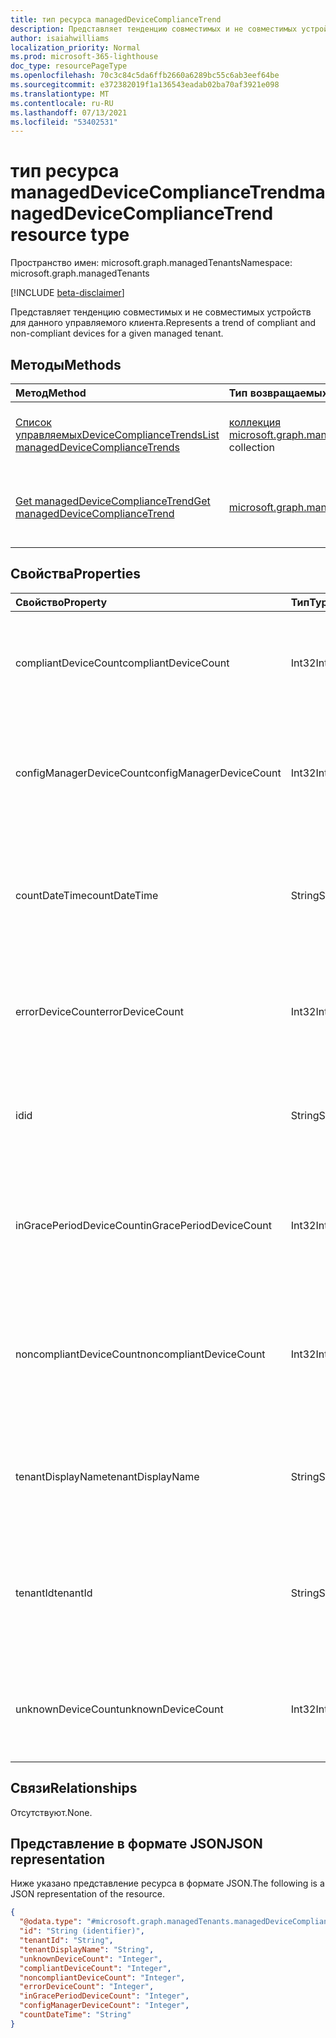 ```yaml
---
title: тип ресурса managedDeviceComplianceTrend
description: Представляет тенденцию совместимых и не совместимых устройств для данного управляемого клиента.
author: isaiahwilliams
localization_priority: Normal
ms.prod: microsoft-365-lighthouse
doc_type: resourcePageType
ms.openlocfilehash: 70c3c84c5da6ffb2660a6289bc55c6ab3eef64be
ms.sourcegitcommit: e372382019f1a136543eadab02ba70af3921e098
ms.translationtype: MT
ms.contentlocale: ru-RU
ms.lasthandoff: 07/13/2021
ms.locfileid: "53402531"
---
```

# <a name="manageddevicecompliancetrend-resource-type"></a><span data-ttu-id="6622a-103">тип ресурса managedDeviceComplianceTrend</span><span class="sxs-lookup"><span data-stu-id="6622a-103">managedDeviceComplianceTrend resource type</span></span>

<span data-ttu-id="6622a-104">Пространство имен: microsoft.graph.managedTenants</span><span class="sxs-lookup"><span data-stu-id="6622a-104">Namespace: microsoft.graph.managedTenants</span></span>

[!INCLUDE [beta-disclaimer](../../includes/beta-disclaimer.md)]

<span data-ttu-id="6622a-105">Представляет тенденцию совместимых и не совместимых устройств для данного управляемого клиента.</span><span class="sxs-lookup"><span data-stu-id="6622a-105">Represents a trend of compliant and non-compliant devices for a given managed tenant.</span></span>

## <a name="methods"></a><span data-ttu-id="6622a-106">Методы</span><span class="sxs-lookup"><span data-stu-id="6622a-106">Methods</span></span>
|<span data-ttu-id="6622a-107">Метод</span><span class="sxs-lookup"><span data-stu-id="6622a-107">Method</span></span>|<span data-ttu-id="6622a-108">Тип возвращаемых данных</span><span class="sxs-lookup"><span data-stu-id="6622a-108">Return type</span></span>|<span data-ttu-id="6622a-109">Описание</span><span class="sxs-lookup"><span data-stu-id="6622a-109">Description</span></span>|
|:---|:---|:---|
|[<span data-ttu-id="6622a-110">Список управляемыхDeviceComplianceTrends</span><span class="sxs-lookup"><span data-stu-id="6622a-110">List managedDeviceComplianceTrends</span></span>](../api/managedtenants-managedtenant-list-manageddevicecompliancetrends.md)|<span data-ttu-id="6622a-111">[коллекция microsoft.graph.managedTenants.managedDeviceComplianceTrend](../resources/managedtenants-manageddevicecompliancetrend.md)</span><span class="sxs-lookup"><span data-stu-id="6622a-111">[microsoft.graph.managedTenants.managedDeviceComplianceTrend](../resources/managedtenants-manageddevicecompliancetrend.md) collection</span></span>|<span data-ttu-id="6622a-112">Получите список объектов [managedDeviceComplianceTrend](../resources/managedtenants-manageddevicecompliancetrend.md) и их свойств.</span><span class="sxs-lookup"><span data-stu-id="6622a-112">Get a list of the [managedDeviceComplianceTrend](../resources/managedtenants-manageddevicecompliancetrend.md) objects and their properties.</span></span>|
|[<span data-ttu-id="6622a-113">Get managedDeviceComplianceTrend</span><span class="sxs-lookup"><span data-stu-id="6622a-113">Get managedDeviceComplianceTrend</span></span>](../api/managedtenants-manageddevicecompliancetrend-get.md)|[<span data-ttu-id="6622a-114">microsoft.graph.managedTenants.managedDeviceComplianceTrend</span><span class="sxs-lookup"><span data-stu-id="6622a-114">microsoft.graph.managedTenants.managedDeviceComplianceTrend</span></span>](../resources/managedtenants-manageddevicecompliancetrend.md)|<span data-ttu-id="6622a-115">Ознакомьтесь с свойствами и отношениями объекта [managedDeviceComplianceTrend.](../resources/managedtenants-manageddevicecompliancetrend.md)</span><span class="sxs-lookup"><span data-stu-id="6622a-115">Read the properties and relationships of a [managedDeviceComplianceTrend](../resources/managedtenants-manageddevicecompliancetrend.md) object.</span></span>|

## <a name="properties"></a><span data-ttu-id="6622a-116">Свойства</span><span class="sxs-lookup"><span data-stu-id="6622a-116">Properties</span></span>
|<span data-ttu-id="6622a-117">Свойство</span><span class="sxs-lookup"><span data-stu-id="6622a-117">Property</span></span>|<span data-ttu-id="6622a-118">Тип</span><span class="sxs-lookup"><span data-stu-id="6622a-118">Type</span></span>|<span data-ttu-id="6622a-119">Описание</span><span class="sxs-lookup"><span data-stu-id="6622a-119">Description</span></span>|
|:---|:---|:---|
|<span data-ttu-id="6622a-120">compliantDeviceCount</span><span class="sxs-lookup"><span data-stu-id="6622a-120">compliantDeviceCount</span></span>|<span data-ttu-id="6622a-121">Int32</span><span class="sxs-lookup"><span data-stu-id="6622a-121">Int32</span></span>|<span data-ttu-id="6622a-122">Количество устройств с соответствующим состоянием.</span><span class="sxs-lookup"><span data-stu-id="6622a-122">The number of devices with a compliant status.</span></span> <span data-ttu-id="6622a-123">Обязательный.</span><span class="sxs-lookup"><span data-stu-id="6622a-123">Required.</span></span> <span data-ttu-id="6622a-124">Только для чтения.</span><span class="sxs-lookup"><span data-stu-id="6622a-124">Read-only.</span></span>|
|<span data-ttu-id="6622a-125">configManagerDeviceCount</span><span class="sxs-lookup"><span data-stu-id="6622a-125">configManagerDeviceCount</span></span>|<span data-ttu-id="6622a-126">Int32</span><span class="sxs-lookup"><span data-stu-id="6622a-126">Int32</span></span>|<span data-ttu-id="6622a-127">Количество устройств, вмеяное диспетчером конфигурации.</span><span class="sxs-lookup"><span data-stu-id="6622a-127">The number of devices manged by Configuration Manager.</span></span> <span data-ttu-id="6622a-128">Обязательный.</span><span class="sxs-lookup"><span data-stu-id="6622a-128">Required.</span></span> <span data-ttu-id="6622a-129">Только для чтения.</span><span class="sxs-lookup"><span data-stu-id="6622a-129">Read-only.</span></span>|
|<span data-ttu-id="6622a-130">countDateTime</span><span class="sxs-lookup"><span data-stu-id="6622a-130">countDateTime</span></span>|<span data-ttu-id="6622a-131">String</span><span class="sxs-lookup"><span data-stu-id="6622a-131">String</span></span>|<span data-ttu-id="6622a-132">Был выполнен снимок соответствия требованиям даты и времени.</span><span class="sxs-lookup"><span data-stu-id="6622a-132">The date and time compliance snapshot was performed.</span></span> <span data-ttu-id="6622a-133">Обязательный.</span><span class="sxs-lookup"><span data-stu-id="6622a-133">Required.</span></span> <span data-ttu-id="6622a-134">Только для чтения.</span><span class="sxs-lookup"><span data-stu-id="6622a-134">Read-only.</span></span>|
|<span data-ttu-id="6622a-135">errorDeviceCount</span><span class="sxs-lookup"><span data-stu-id="6622a-135">errorDeviceCount</span></span>|<span data-ttu-id="6622a-136">Int32</span><span class="sxs-lookup"><span data-stu-id="6622a-136">Int32</span></span>|<span data-ttu-id="6622a-137">Количество устройств с состоянием ошибки.</span><span class="sxs-lookup"><span data-stu-id="6622a-137">The number of devices with an error status.</span></span> <span data-ttu-id="6622a-138">Обязательный.</span><span class="sxs-lookup"><span data-stu-id="6622a-138">Required.</span></span> <span data-ttu-id="6622a-139">Только для чтения.</span><span class="sxs-lookup"><span data-stu-id="6622a-139">Read-only.</span></span>|
|<span data-ttu-id="6622a-140">id</span><span class="sxs-lookup"><span data-stu-id="6622a-140">id</span></span>|<span data-ttu-id="6622a-141">String</span><span class="sxs-lookup"><span data-stu-id="6622a-141">String</span></span>|<span data-ttu-id="6622a-142">Уникальный идентификатор для этого объекта.</span><span class="sxs-lookup"><span data-stu-id="6622a-142">The unique identifier for this entity.</span></span> <span data-ttu-id="6622a-143">Обязательный.</span><span class="sxs-lookup"><span data-stu-id="6622a-143">Required.</span></span> <span data-ttu-id="6622a-144">Только для чтения.</span><span class="sxs-lookup"><span data-stu-id="6622a-144">Read-only.</span></span>|
|<span data-ttu-id="6622a-145">inGracePeriodDeviceCount</span><span class="sxs-lookup"><span data-stu-id="6622a-145">inGracePeriodDeviceCount</span></span>|<span data-ttu-id="6622a-146">Int32</span><span class="sxs-lookup"><span data-stu-id="6622a-146">Int32</span></span>|<span data-ttu-id="6622a-147">Количество устройств, которые находятся в состоянии льготного периода.</span><span class="sxs-lookup"><span data-stu-id="6622a-147">The number of devices that are in a grace period status.</span></span> <span data-ttu-id="6622a-148">Обязательный.</span><span class="sxs-lookup"><span data-stu-id="6622a-148">Required.</span></span> <span data-ttu-id="6622a-149">Только для чтения.</span><span class="sxs-lookup"><span data-stu-id="6622a-149">Read-only.</span></span>|
|<span data-ttu-id="6622a-150">noncompliantDeviceCount</span><span class="sxs-lookup"><span data-stu-id="6622a-150">noncompliantDeviceCount</span></span>|<span data-ttu-id="6622a-151">Int32</span><span class="sxs-lookup"><span data-stu-id="6622a-151">Int32</span></span>|<span data-ttu-id="6622a-152">Количество устройств, которые находятся в состоянии, не удовлетворяемом требованиям.</span><span class="sxs-lookup"><span data-stu-id="6622a-152">The number of devices that are in a non-compliant status.</span></span> <span data-ttu-id="6622a-153">Обязательный.</span><span class="sxs-lookup"><span data-stu-id="6622a-153">Required.</span></span> <span data-ttu-id="6622a-154">Только для чтения.</span><span class="sxs-lookup"><span data-stu-id="6622a-154">Read-only.</span></span>|
|<span data-ttu-id="6622a-155">tenantDisplayName</span><span class="sxs-lookup"><span data-stu-id="6622a-155">tenantDisplayName</span></span>|<span data-ttu-id="6622a-156">String</span><span class="sxs-lookup"><span data-stu-id="6622a-156">String</span></span>|<span data-ttu-id="6622a-157">Имя отображения управляемого клиента.</span><span class="sxs-lookup"><span data-stu-id="6622a-157">The display name for the managed tenant.</span></span> <span data-ttu-id="6622a-158">Необязательно.</span><span class="sxs-lookup"><span data-stu-id="6622a-158">Optional.</span></span> <span data-ttu-id="6622a-159">Только для чтения.</span><span class="sxs-lookup"><span data-stu-id="6622a-159">Read-only.</span></span>|
|<span data-ttu-id="6622a-160">tenantId</span><span class="sxs-lookup"><span data-stu-id="6622a-160">tenantId</span></span>|<span data-ttu-id="6622a-161">String</span><span class="sxs-lookup"><span data-stu-id="6622a-161">String</span></span>|<span data-ttu-id="6622a-162">Идентификатор Azure Active Directory клиента для [управляемого клиента.](../resources/managedtenants-tenant.md)</span><span class="sxs-lookup"><span data-stu-id="6622a-162">The Azure Active Directory tenant identifier for the [managed tenant](../resources/managedtenants-tenant.md).</span></span> <span data-ttu-id="6622a-163">Необязательно.</span><span class="sxs-lookup"><span data-stu-id="6622a-163">Optional.</span></span> <span data-ttu-id="6622a-164">Только для чтения.</span><span class="sxs-lookup"><span data-stu-id="6622a-164">Read-only.</span></span>|
|<span data-ttu-id="6622a-165">unknownDeviceCount</span><span class="sxs-lookup"><span data-stu-id="6622a-165">unknownDeviceCount</span></span>|<span data-ttu-id="6622a-166">Int32</span><span class="sxs-lookup"><span data-stu-id="6622a-166">Int32</span></span>|<span data-ttu-id="6622a-167">Количество устройств в неизвестном состоянии.</span><span class="sxs-lookup"><span data-stu-id="6622a-167">The number of devices in an unknown status.</span></span> <span data-ttu-id="6622a-168">Обязательный.</span><span class="sxs-lookup"><span data-stu-id="6622a-168">Required.</span></span> <span data-ttu-id="6622a-169">Только для чтения.</span><span class="sxs-lookup"><span data-stu-id="6622a-169">Read-only.</span></span>|

## <a name="relationships"></a><span data-ttu-id="6622a-170">Связи</span><span class="sxs-lookup"><span data-stu-id="6622a-170">Relationships</span></span>
<span data-ttu-id="6622a-171">Отсутствуют.</span><span class="sxs-lookup"><span data-stu-id="6622a-171">None.</span></span>

## <a name="json-representation"></a><span data-ttu-id="6622a-172">Представление в формате JSON</span><span class="sxs-lookup"><span data-stu-id="6622a-172">JSON representation</span></span>
<span data-ttu-id="6622a-173">Ниже указано представление ресурса в формате JSON.</span><span class="sxs-lookup"><span data-stu-id="6622a-173">The following is a JSON representation of the resource.</span></span>
<!-- {
  "blockType": "resource",
  "keyProperty": "id",
  "@odata.type": "microsoft.graph.managedTenants.managedDeviceComplianceTrend",
  "baseType": "microsoft.graph.entity",
  "openType": true
}
-->
``` json
{
  "@odata.type": "#microsoft.graph.managedTenants.managedDeviceComplianceTrend",
  "id": "String (identifier)",
  "tenantId": "String",
  "tenantDisplayName": "String",
  "unknownDeviceCount": "Integer",
  "compliantDeviceCount": "Integer",
  "noncompliantDeviceCount": "Integer",
  "errorDeviceCount": "Integer",
  "inGracePeriodDeviceCount": "Integer",
  "configManagerDeviceCount": "Integer",
  "countDateTime": "String"
}
```
